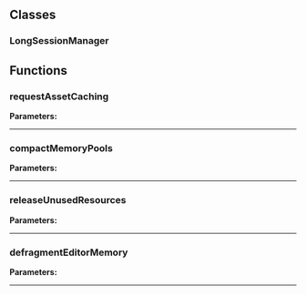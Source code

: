 
## Classes

### LongSessionManager




## Functions

### requestAssetCaching



**Parameters:** 

---

### compactMemoryPools



**Parameters:** 

---

### releaseUnusedResources



**Parameters:** 

---

### defragmentEditorMemory



**Parameters:** 

---
